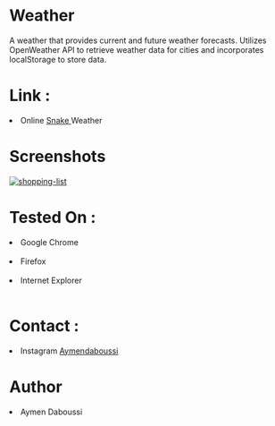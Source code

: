 <h1> Weather </h1>

A weather that provides current and future weather forecasts. Utilizes OpenWeather API to retrieve weather data for cities and incorporates localStorage to store data.

<h1> Link : </h1>

<li> Online <a href="https://ay-da.github.io/Weather/"> Snake </a> Weather </li>
<h1>Screenshots </h1>

<a href="https://i.ibb.co/9H4PppL/Weather.jpg"><img src="https://i.ibb.co/9H4PppL/Weather.jpg" alt="shopping-list" border="0"></a><br />

<h1> Tested On :</h1>

<li> Google Chrome </li> <br>
<li> Firefox </li> <br>
<li> Internet Explorer </li> <br>

<h1> Contact : </h1>

<li> Instagram <a href="https://www.instagram.com/aymendaboussi"> Aymendaboussi </a> </li>

<h1> Author </h1>
<li> Aymen Daboussi </li>
